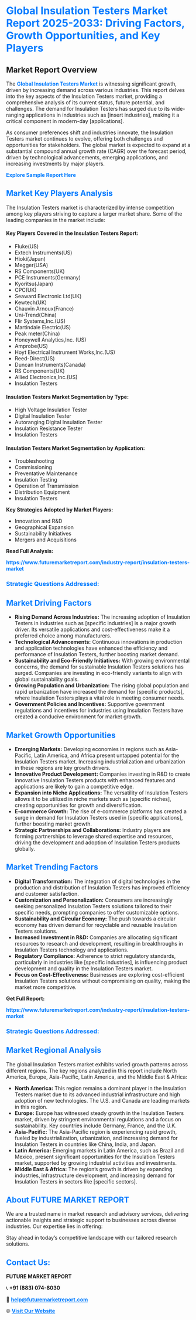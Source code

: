 <h1 style="color: #007BFF;">Global Insulation Testers Market Report 2025-2033: Driving Factors, Growth Opportunities, and Key Players</h1>

<section id="overview">
<h2>Market Report Overview</h2>
<p>The <a href="https://www.futuremarketreport.com/industry-report/insulation-testers-market" style="color: #007BFF; text-decoration: none;"><strong>Global Insulation Testers Market</strong></a> is witnessing significant growth, driven by increasing demand across various industries. This report delves into the key aspects of the Insulation Testers market, providing a comprehensive analysis of its current status, future potential, and challenges. The demand for Insulation Testers has surged due to its wide-ranging applications in industries such as [insert industries], making it a critical component in modern-day [applications].</p>
<p>As consumer preferences shift and industries innovate, the Insulation Testers market continues to evolve, offering both challenges and opportunities for stakeholders. The global market is expected to expand at a substantial compound annual growth rate (CAGR) over the forecast period, driven by technological advancements, emerging applications, and increasing investments by major players.</p>
</section>

<section id="overview">
<p><a href="https://www.futuremarketreport.com/request-sample/reportId=101322" style="color: #007BFF; text-decoration: none;"><strong>Explore Sample Report Here</strong></a></p>
</section>

<section id="key-players">
<h2 style="color: #007BFF;">Market Key Players Analysis</h2>
<p>The Insulation Testers market is characterized by intense competition among key players striving to capture a larger market share. Some of the leading companies in the market include:</p>
<h4>Key Players Covered in the Insulation Testers Report:</h4>
<ul><li>Fluke(US)</li><li>Extech Instruments(US)</li><li>Hioki(Japan)</li><li>Megger(USA)</li><li>RS Components(UK)</li><li>PCE Instruments(Germany)</li><li>Kyoritsu(Japan)</li><li>CPC(UK)</li><li>Seaward Electronic Ltd(UK)</li><li>Kewtech(UK)</li><li>Chauvin Arnoux(France)</li><li>Uni-Trend(China)</li><li>Flir Systems,Inc.(US)</li><li>Martindale Electric(US)</li><li>Peak meter(China)</li><li>Honeywell Analytics,Inc. (US)</li><li>Amprobe(US)</li><li>Hoyt Electrical Instrument Works,Inc.(US)</li><li>Reed-Direct(US)</li><li>Duncan Instruments(Canada)</li><li>RS Components(UK)</li><li>Allied Electronics,Inc.(US)</li><li>Insulation Testers</li></ul>
<h4>Insulation Testers Market Segmentation by Type:</h4>
<ul><li>High Voltage Insulation Tester</li><li>Digital Insulation Tester</li><li>Autoranging Digital Insulation Tester</li><li>Insulation Resistance Tester</li><li>Insulation Testers</li></ul>

<h4>Insulation Testers Market Segmentation by Application:</h4>
<ul><li>Troubleshooting</li><li>Commissioning</li><li>Preventative Maintenance</li><li>Insulation Testing</li><li>Operation of Transmission</li><li>Distribution Equipment</li><li>Insulation Testers</li></ul>
<p><strong>Key Strategies Adopted by Market Players:</strong></p>
<ul>
<li>Innovation and R&D</li>
<li>Geographical Expansion</li>
<li>Sustainability Initiatives</li>
<li>Mergers and Acquisitions</li>
</ul>
</section>

<section>
<p><strong>Read Full Analysis: </strong></p><a href="https://www.futuremarketreport.com/industry-report/insulation-testers-market" style="color: #007BFF; text-decoration: none;"><strong>https://www.futuremarketreport.com/industry-report/insulation-testers-market</strong></a>
<h3 style="color: #007BFF;">Strategic Questions Addressed:</h3>
</section>

<section id="driving-factors">
<h2 style="color: #007BFF;">Market Driving Factors</h2>
<ul>
<li><strong>Rising Demand Across Industries:</strong> The increasing adoption of Insulation Testers in industries such as [specific industries] is a major growth driver. Its versatile applications and cost-effectiveness make it a preferred choice among manufacturers.</li>
<li><strong>Technological Advancements:</strong> Continuous innovations in production and application technologies have enhanced the efficiency and performance of Insulation Testers, further boosting market demand.</li>
<li><strong>Sustainability and Eco-Friendly Initiatives:</strong> With growing environmental concerns, the demand for sustainable Insulation Testers solutions has surged. Companies are investing in eco-friendly variants to align with global sustainability goals.</li>
<li><strong>Growing Population and Urbanization:</strong> The rising global population and rapid urbanization have increased the demand for [specific products], where Insulation Testers plays a vital role in meeting consumer needs.</li>
<li><strong>Government Policies and Incentives:</strong> Supportive government regulations and incentives for industries using Insulation Testers have created a conducive environment for market growth.</li>
</ul>
</section>

<section id="growth-opportunities">
<h2 style="color: #007BFF;">Market Growth Opportunities</h2>
<ul>
<li><strong>Emerging Markets:</strong> Developing economies in regions such as Asia-Pacific, Latin America, and Africa present untapped potential for the Insulation Testers market. Increasing industrialization and urbanization in these regions are key growth drivers.</li>
<li><strong>Innovative Product Development:</strong> Companies investing in R&D to create innovative Insulation Testers products with enhanced features and applications are likely to gain a competitive edge.</li>
<li><strong>Expansion into Niche Applications:</strong> The versatility of Insulation Testers allows it to be utilized in niche markets such as [specific niches], creating opportunities for growth and diversification.</li>
<li><strong>E-commerce Growth:</strong> The rise of e-commerce platforms has created a surge in demand for Insulation Testers used in [specific applications], further boosting market growth.</li>
<li><strong>Strategic Partnerships and Collaborations:</strong> Industry players are forming partnerships to leverage shared expertise and resources, driving the development and adoption of Insulation Testers products globally.</li>
</ul>
</section>

<section id="trending-factors">
<h2 style="color: #007BFF;">Market Trending Factors</h2>
<ul>
<li><strong>Digital Transformation:</strong> The integration of digital technologies in the production and distribution of Insulation Testers has improved efficiency and customer satisfaction.</li>
<li><strong>Customization and Personalization:</strong> Consumers are increasingly seeking personalized Insulation Testers solutions tailored to their specific needs, prompting companies to offer customizable options.</li>
<li><strong>Sustainability and Circular Economy:</strong> The push towards a circular economy has driven demand for recyclable and reusable Insulation Testers solutions.</li>
<li><strong>Increased Investment in R&D:</strong> Companies are allocating significant resources to research and development, resulting in breakthroughs in Insulation Testers technology and applications.</li>
<li><strong>Regulatory Compliance:</strong> Adherence to strict regulatory standards, particularly in industries like [specific industries], is influencing product development and quality in the Insulation Testers market.</li>
<li><strong>Focus on Cost-Effectiveness:</strong> Businesses are exploring cost-efficient Insulation Testers solutions without compromising on quality, making the market more competitive.</li>
</ul>
</section>

<section>
<p><strong>Get Full Report: </strong></p><a href="https://www.futuremarketreport.com/industry-report/insulation-testers-market" style="color: #007BFF; text-decoration: none;"><strong>https://www.futuremarketreport.com/industry-report/insulation-testers-market</strong></a>
<h3 style="color: #007BFF;">Strategic Questions Addressed:</h3>
</section>


<section id="regional-analysis">
<h2 style="color: #007BFF;">Market Regional Analysis</h2>
<p>The global Insulation Testers market exhibits varied growth patterns across different regions. The key regions analyzed in this report include North America, Europe, Asia-Pacific, Latin America, and the Middle East & Africa:</p>
<ul>
<li><strong>North America:</strong> This region remains a dominant player in the Insulation Testers market due to its advanced industrial infrastructure and high adoption of new technologies. The U.S. and Canada are leading markets in this region.</li>
<li><strong>Europe:</strong> Europe has witnessed steady growth in the Insulation Testers market, driven by stringent environmental regulations and a focus on sustainability. Key countries include Germany, France, and the U.K.</li>
<li><strong>Asia-Pacific:</strong> The Asia-Pacific region is experiencing rapid growth, fueled by industrialization, urbanization, and increasing demand for Insulation Testers in countries like China, India, and Japan.</li>
<li><strong>Latin America:</strong> Emerging markets in Latin America, such as Brazil and Mexico, present significant opportunities for the Insulation Testers market, supported by growing industrial activities and investments.</li>
<li><strong>Middle East & Africa:</strong> The region’s growth is driven by expanding industries, infrastructure development, and increasing demand for Insulation Testers in sectors like [specific sectors].</li>
</ul>
</section>

<footer>
<h2 style="color: #007BFF;">About FUTURE MARKET REPORT</h2>
<p>We are a trusted name in market research and advisory services, delivering actionable insights and strategic support to businesses across diverse industries. Our expertise lies in offering:</p>

<p>Stay ahead in today’s competitive landscape with our tailored research solutions.</p>

<h2 style="color: #007BFF;">Contact Us:</h2>
<p><strong>FUTURE MARKET REPORT</strong></p>
<p>📞 <strong>+91 (883) 074-8030</strong></p>
<p>📧 <strong><a href="mailto:help@futuremarketreport.com" style="color: #007BFF;">help@futuremarketreport.com</a></strong></p>
<p>🌐 <strong><a href="https://www.futuremarketreport.com/" style="color: #007BFF;">Visit Our Website</a></strong></p>
</footer>